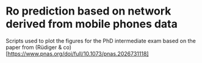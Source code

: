 # Ro prediction based on network derived from mobile phones data

Scripts used to plot the figures for the PhD intermediate exam based on the paper from (Rüdiger & co)[https://www.pnas.org/doi/full/10.1073/pnas.2026731118]
